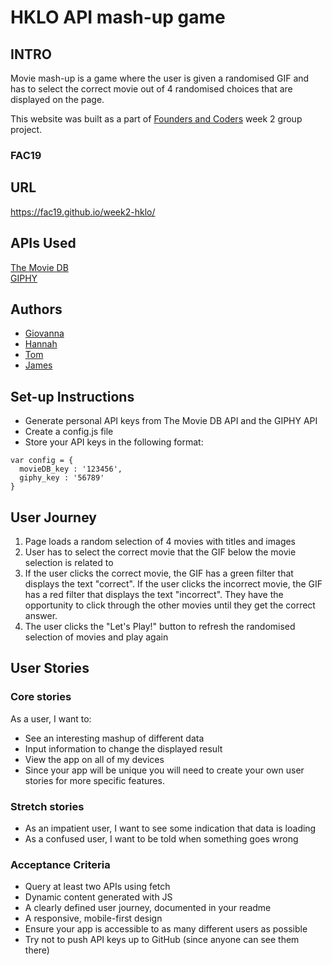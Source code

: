 # HKLO API mash-up game

## INTRO
Movie mash-up is a game where the user is given a randomised GIF and has to select the correct movie out of 4 randomised choices that are displayed on the page.

This website was built as a part of [Founders and Coders](http://www.foundersandcoders.com) week 2 group project.

### FAC19

## URL

https://fac19.github.io/week2-hklo/

## APIs Used
[The Movie DB](https://www.themoviedb.org/documentation/api)  
[GIPHY](https://developers.giphy.com/)

## Authors

- [Giovanna](http://github.com/glrta)
- [Hannah](http://github.com/hannahgooding)
- [Tom](http://github.com/tacotoemeck)
- [James](http://github.com/jamesj-0)

## Set-up Instructions
- Generate personal API keys from The Movie DB API and the GIPHY API
- Create a config.js file
- Store your API keys in the following format:
```
var config = {
  movieDB_key : '123456',
  giphy_key : '56789'
}
```

## User Journey
1. Page loads a random selection of 4 movies with titles and images
2. User has to select the correct movie that the GIF below the movie selection is related to
3. If the user clicks the correct movie, the GIF has a green filter that displays the text "correct". If the user clicks the incorrect movie, the GIF has a red filter that displays the text "incorrect". They have the opportunity to click through the other movies until they get the correct answer.
4. The user clicks the "Let's Play!" button to refresh the randomised selection of movies and play again

## User Stories

### Core stories

As a user, I want to:

- See an interesting mashup of different data
- Input information to change the displayed result
- View the app on all of my devices
- Since your app will be unique you will need to create your own user stories for more specific features.

### Stretch stories

- As an impatient user, I want to see some indication that data is loading
- As a confused user, I want to be told when something goes wrong

### Acceptance Criteria
- Query at least two APIs using fetch
- Dynamic content generated with JS
- A clearly defined user journey, documented in your readme
- A responsive, mobile-first design
- Ensure your app is accessible to as many different users as possible
- Try not to push API keys up to GitHub (since anyone can see them there)
